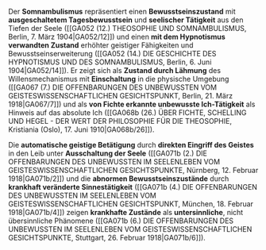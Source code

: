 
Der **Somnambulismus** repräsentiert einen **Bewusstseinszustand** mit **ausgeschaltetem Tagesbewusstsein** und **seelischer Tätigkeit** aus den Tiefen der Seele ([[GA052 (12.) THEOSOPHIE UND SOMNAMBULISMUS, Berlin, 7. März 1904|GA052/12]]) und einen **mit dem Hypnotismus verwandten Zustand** erhöhter geistiger Fähigkeiten und Bewusstseinserweiterung ([[GA052 (14.) DIE GESCHICHTE DES HYPNOTISMUS UND DES SOMNAMBULISMUS, Berlin, 6. Juni 1904|GA052/14]]). Er zeigt sich als **Zustand durch Lähmung** des Willensmechanismus mit **Einschaltung** in die physische Umgebung ([[GA067 (7.) DIE OFFENBARUNGEN DES UNBEWUSSTEN VOM GEISTESWISSENSCHAFTLICHEN GESICHTSPUNKT, Berlin, 21. März 1918|GA067/7]]) und als **von Fichte erkannte unbewusste Ich-Tätigkeit** als Hinweis auf das absolute Ich ([[GA068b (26.) ÜBER FICHTE, SCHELLING UND HEGEL - DER WERT DER PHILOSOPHIE FÜR DIE THEOSOPHIE, Kristiania (Oslo), 17. Juni 1910|GA068b/26]]).

Die **automatische geistige Betätigung** durch **direkten Eingriff des Geistes** in den Leib unter **Ausschaltung der Seele** ([[GA071b (2.) DIE OFFENBARUNGEN DES UNBEWUSSTEN IM SEELENLEBEN VOM GEISTESWISSENSCHAFTLICHEN GESICHTSPUNKTE, Nürnberg, 12. Februar 1918|GA071b/2]]) und die **abnormen Bewusstseinszustände** durch **krankhaft veränderte Sinnestätigkeit** ([[GA071b (4.) DIE OFFENBARUNGEN DES UNBEWUSSTEN IM SEELENLEBEN VOM GEISTESWISSENSCHAFTLICHEN GESICHTSPUNKT, München, 18. Februar 1918|GA071b/4]]) zeigen **krankhafte Zustände** als **untersinnliche**, nicht übersinnliche Phänomene ([[GA071b (6.) DIE OFFENBARUNGEN DES UNBEWUSSTEN IM SEELENLEBEN VOM GEISTESWISSENSCHAFTLICHEN GESICHTSPUNKTE, Stuttgart, 26. Februar 1918|GA071b/6]]).
